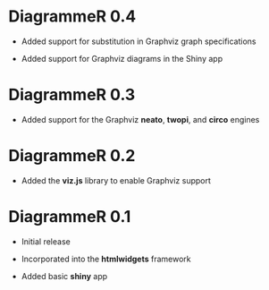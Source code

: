 # DiagrammeR 0.4

* Added support for substitution in Graphviz graph specifications

* Added support for Graphviz diagrams in the Shiny app

# DiagrammeR 0.3

* Added support for the Graphviz **neato**, **twopi**, and **circo** engines

# DiagrammeR 0.2

* Added the **viz.js** library to enable Graphviz support

# DiagrammeR 0.1

* Initial release

* Incorporated into the **htmlwidgets** framework

* Added basic **shiny** app
